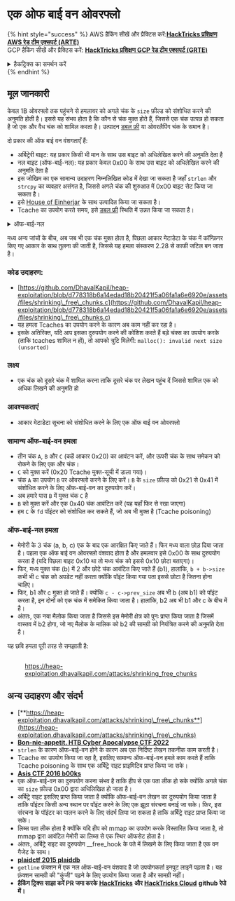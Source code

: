# एक ओफ बाई वन ओवरफ्लो

{% hint style="success" %}
AWS हैकिंग सीखें और प्रैक्टिस करें:<img src="/.gitbook/assets/arte.png" alt="" data-size="line">[**HackTricks प्रशिक्षण AWS रेड टीम एक्सपर्ट (ARTE)**](https://training.hacktricks.xyz/courses/arte)<img src="/.gitbook/assets/arte.png" alt="" data-size="line">\
GCP हैकिंग सीखें और प्रैक्टिस करें: <img src="/.gitbook/assets/grte.png" alt="" data-size="line">[**HackTricks प्रशिक्षण GCP रेड टीम एक्सपर्ट (GRTE)**<img src="/.gitbook/assets/grte.png" alt="" data-size="line">](https://training.hacktricks.xyz/courses/grte)

<details>

<summary>हैकट्रिक्स का समर्थन करें</summary>

* [**सब्सक्रिप्शन प्लान**](https://github.com/sponsors/carlospolop) की जाँच करें!
* **शामिल हों** 💬 [**डिस्कॉर्ड ग्रुप**](https://discord.gg/hRep4RUj7f) या [**टेलीग्राम ग्रुप**](https://t.me/peass) या हमें **ट्विटर** 🐦 [**@hacktricks\_live**](https://twitter.com/hacktricks\_live)** पर फॉलो** करें।
* **हैकिंग ट्रिक्स साझा करें, PRs सबमिट करके** [**HackTricks**](https://github.com/carlospolop/hacktricks) और [**HackTricks Cloud**](https://github.com/carlospolop/hacktricks-cloud) github रेपो में।

</details>
{% endhint %}

## मूल जानकारी

केवल 1B ओवरफ्लो तक पहुंचने से हमलावर को अगले चंक के `size` फ़ील्ड को संशोधित करने की अनुमति होती है। इससे यह संभव होता है कि कौन से चंक मुक्त होते हैं, जिससे एक चंक उत्पन्न हो सकता है जो एक और वैध चंक को शामिल करता है। उत्पादन [डबल फ्री](double-free.md) या ओवरलैपिंग चंक के समान है।

दो प्रकार की ऑफ बाई वन वंशगताएँ हैं:

* अर्बिट्रेरी बाइट: यह प्रकार किसी भी मान के साथ उस बाइट को अधिलेखित करने की अनुमति देता है
* नल बाइट (ऑफ-बाई-नल): यह प्रकार केवल 0x00 के साथ उस बाइट को अधिलेखित करने की अनुमति देता है
* इस जोखिम का एक सामान्य उदाहरण निम्नलिखित कोड में देखा जा सकता है जहाँ `strlen` और `strcpy` का व्यवहार असंगत है, जिससे अगले चंक की शुरुआत में 0x00 बाइट सेट किया जा सकता है।
* इसे [House of Einherjar](house-of-einherjar.md) के साथ उत्पादित किया जा सकता है।
* Tcache का उपयोग करते समय, इसे [डबल फ्री](double-free.md) स्थिति में उन्नत किया जा सकता है।

<details>

<summary>ऑफ-बाई-नल</summary>
```c
// From https://ctf-wiki.mahaloz.re/pwn/linux/glibc-heap/off_by_one/
int main(void)
{
char buffer[40]="";
void *chunk1;
chunk1 = malloc(24);
puts("Get Input");
gets(buffer);
if(strlen(buffer)==24)
{
strcpy(chunk1,buffer);
}
return 0;
}
```
</details>

मध्य अन्य जांचों के बीच, अब जब भी एक चंक मुक्त होता है, पिछला आकार मेटाडेटा के चंक में कॉन्फ़िगर किए गए आकार के साथ तुलना की जाती है, जिससे यह हमला संस्करण 2.28 से काफी जटिल बन जाता है।

### कोड उदाहरण:

* [https://github.com/DhavalKapil/heap-exploitation/blob/d778318b6a14edad18b20421f5a06fa1a6e6920e/assets/files/shrinking\_free\_chunks.c](https://github.com/DhavalKapil/heap-exploitation/blob/d778318b6a14edad18b20421f5a06fa1a6e6920e/assets/files/shrinking\_free\_chunks.c)
* यह हमला Tcaches का उपयोग करने के कारण अब काम नहीं कर रहा है।
* इसके अतिरिक्त, यदि आप इसका दुरुपयोग करने की कोशिश करते हैं बड़े चंक्स का उपयोग करके (ताकि tcaches शामिल न हों), तो आपको त्रुटि मिलेगी: `malloc(): invalid next size (unsorted)`

### लक्ष्य

* एक चंक को दूसरे चंक में शामिल करना ताकि दूसरे चंक पर लेखन पहुंच दें जिससे शामिल एक को अधिक लिखने की अनुमति हो

### आवश्यकताएं

* आकार मेटाडेटा सूचना को संशोधित करने के लिए एक ऑफ बाई वन ओवरफ्लो

### सामान्य ऑफ-बाई-वन हमला

* तीन चंक `A`, `B` और `C` (कहें आकार 0x20) का आवंटन करें, और ऊपरी चंक के साथ समेकन को रोकने के लिए एक और चंक।
* `C` को मुक्त करें (0x20 Tcache मुक्त-सूची में डाला गया)।
* चंक `A` का उपयोग `B` पर ओवरफ्लो करने के लिए करें। `B` के `size` फ़ील्ड को 0x21 से 0x41 में संशोधित करने के लिए ऑफ-बाई-वन का दुरुपयोग करें।
* अब हमारे पास `B` में मुक्त चंक `C` है
* `B` को मुक्त करें और एक 0x40 चंक आवंटित करें (यह यहाँ फिर से रखा जाएगा)
* हम `C` के `fd` पॉइंटर को संशोधित कर सकते हैं, जो अब भी मुक्त है (Tcache poisoning)

### ऑफ-बाई-नल हमला

* मेमोरी के 3 चंक (a, b, c) एक के बाद एक आरक्षित किए जाते हैं। फिर मध्य वाला छोड़ दिया जाता है। पहला एक ऑफ बाई वन ओवरफ्लो वंशवाद होता है और हमलवार इसे 0x00 के साथ दुरुपयोग करता है (यदि पिछला बाइट 0x10 था तो मध्य चंक को इससे 0x10 छोटा बताएगा)।
* फिर, मध्य मुक्त चंक (b) में 2 और छोटे चंक आवंटित किए जाते हैं (b1), हालांकि, `b + b->size` कभी भी c चंक को अपडेट नहीं करता क्योंकि पॉइंट किया गया पता इससे छोटा है जितना होना चाहिए।
* फिर, b1 और c मुक्त हो जाते हैं। क्योंकि `c - c->prev_size` अब भी b (अब b1) को पॉइंट करता है, इन दोनों को एक चंक में समेकित किया जाता है। हालांकि, b2 अब भी b1 और c के बीच में है।
* अंततः, एक नया मैलोक किया जाता है जिससे इस मेमोरी क्षेत्र को पुनः प्राप्त किया जाता है जिसमें वास्तव में b2 होगा, जो नए मैलोक के मालिक को b2 की सामग्री को नियंत्रित करने की अनुमति देता है।

यह छवि हमला पूरी तरह से समझाती है:

<figure><img src="../../.gitbook/assets/image (1247).png" alt=""><figcaption><p><a href="https://heap-exploitation.dhavalkapil.com/attacks/shrinking_free_chunks">https://heap-exploitation.dhavalkapil.com/attacks/shrinking_free_chunks</a></p></figcaption></figure>

## अन्य उदाहरण और संदर्भ

* [**https://heap-exploitation.dhavalkapil.com/attacks/shrinking\_free\_chunks**](https://heap-exploitation.dhavalkapil.com/attacks/shrinking\_free\_chunks)
* [**Bon-nie-appetit. HTB Cyber Apocalypse CTF 2022**](https://7rocky.github.io/en/ctf/htb-challenges/pwn/bon-nie-appetit/)
* `strlen` के कारण ऑफ-बाई-वन होने के कारण अब एक निर्दिष्ट लेखन तकनीक काम करती है।
* Tcache का उपयोग किया जा रहा है, इसलिए सामान्य ऑफ-बाई-वन हमले काम करते हैं ताकि Tcache poisoning के साथ एक अर्बिट्रे राइट प्राइमिटिव प्राप्त किया जा सके।
* [**Asis CTF 2016 b00ks**](https://ctf-wiki.mahaloz.re/pwn/linux/glibc-heap/off\_by\_one/#1-asis-ctf-2016-b00ks)
* एक ऑफ-बाई-वन का दुरुपयोग करना संभव है ताकि हीप से एक पता लीक हो सके क्योंकि अगले चंक का `size` फ़ील्ड 0x00 द्वारा अधिलिखित हो जाता है।
* अर्बिट्रे राइट इसलिए प्राप्त किया जाता है क्योंकि ऑफ-बाई-वन लेखन का दुरुपयोग किया जाता है ताकि पॉइंटर किसी अन्य स्थान पर पॉइंट करने के लिए एक झूठा संरचना बनाई जा सके। फिर, इस संरचना के पॉइंटर का पालन करने के लिए संदर्भ लिया जा सकता है ताकि अर्बिट्रे राइट प्राप्त किया जा सके।
* लिब्स पता लीक होता है क्योंकि यदि हीप को mmap का उपयोग करके विस्तारित किया जाता है, तो mmap द्वारा आवंटित मेमोरी का लिब्स से एक स्थिर ऑफसेट होता है।
* अंततः, अर्बिट्रे राइट का दुरुपयोग \_\_free\_hook के पते में लिखने के लिए किया जाता है एक वन गैजेट के साथ।
* [**plaidctf 2015 plaiddb**](https://ctf-wiki.mahaloz.re/pwn/linux/glibc-heap/off\_by\_one/#instance-2-plaidctf-2015-plaiddb)
* `getline` फ़ंक्शन में एक नल ऑफ-बाई-वन वंशवाद है जो उपयोगकर्ता इनपुट लाइनें पढ़ता है। यह फ़ंक्शन सामग्री की "कुंजी" पढ़ने के लिए उपयोग किया जाता है और सामग्री नहीं।
* **हैकिंग ट्रिक्स साझा करें PR जमा करके** [**HackTricks**](https://github.com/carlospolop/hacktricks) **और** [**HackTricks Cloud**](https://github.com/carlospolop/hacktricks-cloud) **github रेपो में।**
